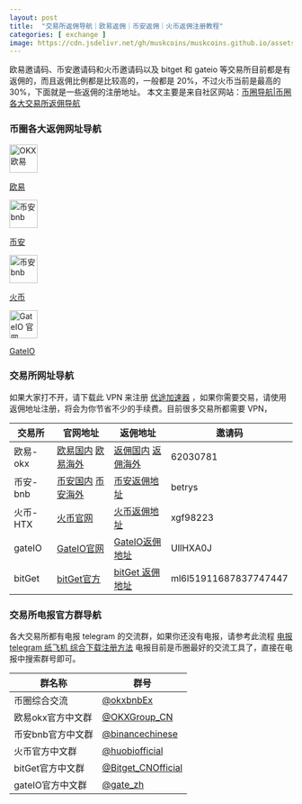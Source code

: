 ```yaml
---
layout: post
title:  "交易所返佣导航｜欧易返佣｜币安返佣｜火币返佣注册教程"
categories: [ exchange ]
image: https://cdn.jsdelivr.net/gh/muskcoins/muskcoins.github.io/assets/images/fanyong-coins-index.webp
---
```

欧易邀请码、币安邀请码和火币邀请码以及 bitget 和 gateio 等交易所目前都是有返佣的，而且返佣比例都是比较高的，一般都是 20%，不过火币当前是最高的 30%，下面就是一些返佣的注册地址。
本文主要是来自社区网站：[币圈导航|币圈各大交易所返佣导航](https://tggsearch.github.io/docs/coins-index.html)

### 币圈各大返佣网址导航
<div class='icon-block-body-four'>
  <div class='icon-block-item'>
    <a href="/302.html?target=https://www.okx.com/join/62030781" target="_blank">
        <img src="https://cdn.jsdelivr.net/gh/tggsearch/tggSearch.github.io/assets/img/okx.png" alt="OKX 欧易" height=50px>
        <p>欧易</p>
    </a>
  </div>
   <div class='icon-block-item'>
    <a href="/302.html?target=https://accounts.binance.com/register?ref=betrys" target="_blank">
        <img src="https://cdn.jsdelivr.net/gh/tggsearch/tggSearch.github.io/assets/img/bnb.webp" alt="币安  bnb" height=50px>
        <p>币安</p>
    </a>
  </div>
     <div class='icon-block-item'>
    <a href="/302.html?target=https://www.htx.co.si/invite/zh-cn/1g?invite_code=xgf98223" target="_blank">
        <img src="https://cdn.jsdelivr.net/gh/tggsearch/tggSearch.github.io/assets/img/huobi.webp" alt="币安  bnb" height=50px>
        <p>火币</p>
    </a>
  </div>
   <div class='icon-block-item'>
    <a href="/302.html?target=https://www.gate.io/signup/UllHXA0J/ab10?ref_type=103" target="_blank">
        <img src="https://cdn.jsdelivr.net/gh/tggsearch/tggSearch.github.io/assets/img/gateio.png" alt="GateIO 官网" height=50px>
        <p>GateIO</p>
    </a>
  </div>
</div>

### 交易所网址导航
 
如果大家打不开，请下载此 VPN 来注册 [优途加速器](/302.html?target=http://www.youtujsq1.net/share.html?pid=2254819) ，如果你需要交易，请使用返佣地址注册，将会为你节省不少的手续费。目前很多交易所都需要 VPN，

|  交易所   | 官网地址  | 返佣地址  | 邀请码 |
|  ----  | ----  | ----  | ----  |
| 欧易-okx  | [欧易国内](/302.html?target=https://www.vqdwcraj.com/62030781)  [欧易海外](/302.html?target=https://www.okx.com/join/62030781) | [返佣国内](/302.html?target=https://www.vqdwcraj.com/62030781) [返佣海外](/302.html?target=https://www.okx.com/join/62030781)  | 62030781 |
| 币安-bnb | [币安国内](/302.html?target=https://www.suitechsui.us/join?ref=betrys) [币安海外](/302.html?target=https://accounts.binance.com/register?ref=betrys) | [币安返佣地址](/302.html?target=https://accounts.binance.com/register?ref=betrys)  | betrys |
| 火币-HTX | [火币官网](/302.html?target=https://www.htx.co.si/invite/zh-cn/1g?invite_code=xgf98223) | [火币返佣地址](/302.html?target=https://www.htx.co.si/invite/zh-cn/1g?invite_code=xgf98223)  | xgf98223 |
| gateIO | [GateIO官网](/302.html?target=https://www.gate.io/signup/UllHXA0J/ab10?ref_type=103) | [GateIO返佣地址](/302.html?target=https://www.gate.io/signup/UllHXA0J/ab10?ref_type=103)  | UllHXA0J |
| bitGet | [bitGet官方](/302.html?target=https://partner.bitget.com/bg/ml6l51911687837747447) | [bitGet 返佣地址](/302.html?target=https://partner.bitget.com/bg/ml6l51911687837747447)  | ml6l51911687837747447 |

### 交易所电报官方群导航

各大交易所都有电报 telegram 的交流群，如果你还没有电报，请参考此流程 [电报 telegram 纸飞机 综合下载注册方法](/302.html?target=https://tggsearch.github.io/docs/register.html) 电报目前是币圈最好的交流工具了，直接在电报中搜索群号即可。

|  群名称   | 群号 |
|  ----  | ----  |
| 币圈综合交流 | [@okxbnbEx](/302.html?target=https://t.me/okxbnbEx) |
| 欧易okx官方中文群 | [@OKXGroup_CN](/302.html?target=https://t.me/OKXGroup_CN) |
| 币安bnb官方中文群 | [@binancechinese](/302.html?target=https://t.me/binancechinese) |
| 火币官方中文群 | [@huobiofficial](/302.html?target=https://t.me/huobiofficial) |
| bitGet官方中文群 | [@Bitget_CNOfficial](/302.html?target=https://t.me/Bitget_CNOfficial) |
| gateIO官方中文群 | [@gate_zh](/302.html?target=https://t.me/gate_zh) |
